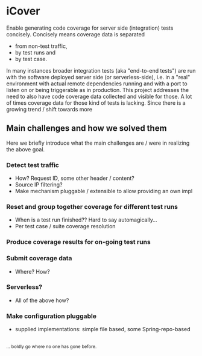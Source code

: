# iCover
Enable generating code coverage for server side (integration) tests concisely. Concisely means coverage data is separated
* from non-test traffic,
* by test runs and
* by test case.

In many instances broader integration tests (aka "end-to-end tests") are run with the software deployed server side (or serverless-side), i.e. in a "real" environment with actual remote dependencies running and with a port to listen on or being triggerable as in production. This project addresses the need to also have code coverage data collected and visible for those. A lot of times coverage data for those kind of tests is lacking. Since there is a growing trend / shift towards more 

## Main challenges and how we solved them
Here we briefly introduce what the main challenges are / were in realizing the above goal.


### Detect test traffic
* How? Request ID, some other header / content?
* Source IP filtering?
* Make mechanism pluggable / extensible to allow providing an own impl

### Reset and group together coverage for different test runs
* When is a test run finished?? Hard to say automagically…
* Per test case / suite coverage resolution

### Produce coverage results for on-going test runs

### Submit coverage data
* Where? How?

### Serverless?
* All of the above how?

### Make configuration pluggable
* supplied implementations: simple file based, some Spring-repo-based

<br/>
<sub>... boldly go where no one has gone before.</sub>
